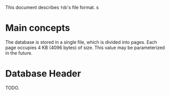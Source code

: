 This document describes `fdb`'s file format. s

# Main concepts

The database is stored in a single file, which is divided into pages. Each page
occupies 4 KB (4096 bytes) of size. This value may be parameterized in the
future.

# Database Header

TODO.
